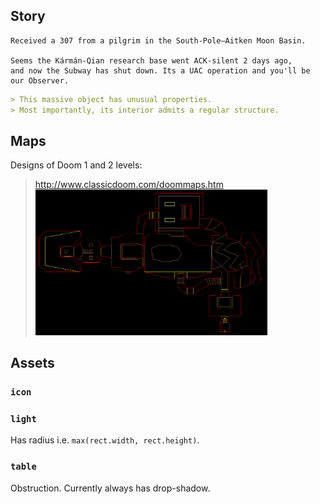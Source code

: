 ## Story

```
Received a 307 from a pilgrim in the South-Pole–Aitken Moon Basin.

Seems the Kármán-Qian research base went ACK-silent 2 days ago,
and now the Subway has shut down. Its a UAC operation and you'll be our Observer.
```

```md
> This massive object has unusual properties.
> Most importantly, its interior admits a regular structure.
```



## Maps

Designs of Doom 1 and 2 levels:
> http://www.classicdoom.com/doommaps.htm
> <img title="e1m1" src="images/e1m1.gif" width="80%" />

## Assets

### `icon`

### `light`

Has radius i.e. `max(rect.width, rect.height)`.

### `table`

Obstruction.
Currently always has drop-shadow.

